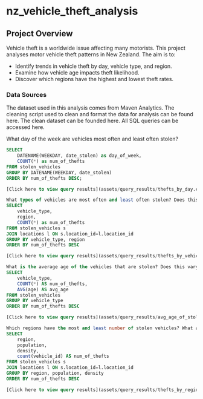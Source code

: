 # nz_vehicle_theft_analysis

## Project Overview
Vehicle theft is a worldwide issue affecting many motorists. This project analyses motor vehicle theft patterns in New Zealand. The aim is to:
* Identify trends in vehicle theft by day, vehicle type, and region.
* Examine how vehicle age impacts theft likelihood.
* Discover which regions have the highest and lowest theft rates.

### Data Sources 
The dataset used in this analysis comes from Maven Analytics.
The cleaning script used to clean and format the data for analysis can be found here.
The clean dataset can be founded here.
All SQL queries can be accessed here.


What day of the week are vehicles most often and least often stolen?

``` sql
SELECT 
	DATENAME(WEEKDAY, date_stolen) as day_of_week,
	COUNT(*) as num_of_thefts
FROM stolen_vehicles
GROUP BY DATENAME(WEEKDAY, date_stolen)
ORDER BY num_of_thefts DESC;

[Click here to view query results](assets/query_results/thefts_by_day.csv)

What types of vehicles are most often and least often stolen? Does this vary by region?
SELECT 
	vehicle_type,
	region,
	COUNT(*) as num_of_thefts
FROM stolen_vehicles s 
JOIN locations l ON s.location_id=l.location_id
GROUP BY vehicle_type, region
ORDER BY num_of_thefts DESC

[Click here to view query results](assets/query_results/thefts_by_vehicle_type_and_region.csv)

What is the average age of the vehicles that are stolen? Does this vary based on the vehicle type?
SELECT 
	vehicle_type,
	COUNT(*) AS num_of_thefts,
	AVG(age) AS avg_age
FROM stolen_vehicles
GROUP BY vehicle_type
ORDER BY num_of_thefts DESC

[Click here to view query results](assets/query_results/avg_age_of_stolen_vehicles_by_type.csv)

Which regions have the most and least number of stolen vehicles? What are the characteristics of the regions?
SELECT
	region,
	population,
	density,
	count(vehicle_id) AS num_of_thefts
FROM stolen_vehicles s 
JOIN locations l ON s.location_id=l.location_id
GROUP BY region, population, density
ORDER BY num_of_thefts DESC

[Click here to view query results](assets/query_results/thefts_by_region.csv)
